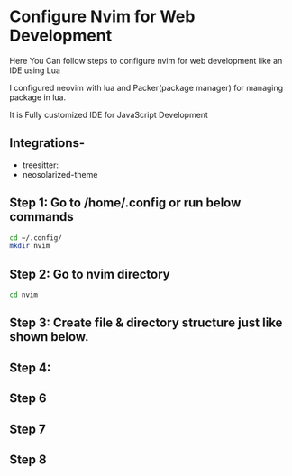 # Configure Nvim for Web Development
Here You Can follow steps to configure nvim for web development like an IDE using Lua

I configured neovim with lua and Packer(package manager) for managing package in lua.

It is Fully customized IDE for JavaScript Development

## Integrations-
 - treesitter: 
 - neosolarized-theme


## Step 1: Go to /home/.config or run below commands
``` bash
cd ~/.config/
mkdir nvim
```

## Step 2: Go to nvim directory
``` bash
cd nvim
```
## Step 3: Create file & directory structure just like shown below.

## Step 4:
## Step 6
## Step 7
## Step 8
